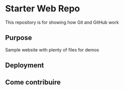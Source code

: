 # Starter Web Repo

This repository is for showing how Git and GitHub work

## Purpose

Sample website with plenty of files for demos

## Deployment

## Come contribuire